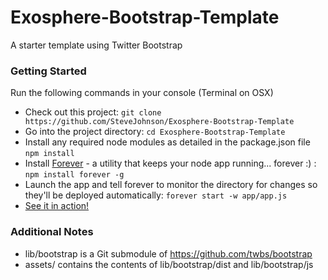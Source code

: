 Exosphere-Bootstrap-Template
============================

A starter template using Twitter Bootstrap


### Getting Started ###

Run the following commands in your console (Terminal on OSX)

- Check out this project: 
```git clone https://github.com/SteveJohnson/Exosphere-Bootstrap-Template```
- Go into the project directory: ```cd Exosphere-Bootstrap-Template```
- Install any required node modules as detailed in the package.json file ```npm install```
- Install [Forever](https://github.com/nodejitsu/forever) - a utility that keeps your node app running... forever :) : ```npm install forever -g```
- Launch the app and tell forever to monitor the directory for changes so they'll be deployed automatically: ```forever start -w app/app.js```
- [See it in action!](http://localhost:3000)


### Additional Notes ###

- lib/bootstrap is a Git submodule of https://github.com/twbs/bootstrap
- assets/ contains the contents of lib/bootstrap/dist and lib/bootstrap/js